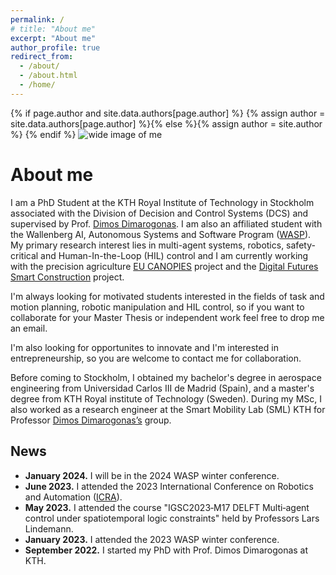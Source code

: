 ```yaml
---
permalink: /
# title: "About me"
excerpt: "About me"
author_profile: true
redirect_from: 
  - /about/
  - /about.html
  - /home/
---
```

{% if page.author and site.data.authors[page.author] %}
  {% assign author = site.data.authors[page.author] %}{% else %}{% assign author = site.author %}
{% endif %}
![wide image of me](images/collage.jpg)

# About me

I am a PhD Student at the KTH Royal Institute of Technology in Stockholm associated with the Division of Decision and Control Systems (DCS) and supervised by Prof. [Dimos Dimarogonas](https://people.kth.se/~dimos/). I am also an affiliated student with the Wallenberg AI, Autonomous Systems and Software Program ([WASP](https://wasp-sweden.org/)). My primary research interest lies in multi-agent systems, robotics, safety-critical and Human-In-the-Loop (HIL) control and I am currently working with the precision agriculture [EU CANOPIES](https://canopies.inf.uniroma3.it/) project and the [Digital Futures Smart Construction](https://www.digitalfutures.kth.se/research/industrial-innovation-projects/towards-safe-smart-construction-algorithms-digital-twins-and-infrastructures/) project.

I'm always looking for motivated students interested in the fields of task and motion planning, robotic manipulation and HIL control, so if you want to collaborate for your Master Thesis or independent work feel free to drop me an email.

I'm also looking for opportunites to innovate and I'm interested in entrepreneurship, so you are welcome to contact me for collaboration.
<!-- {: .text-justify} -->

Before coming to Stockholm, I obtained my bachelor's degree in aerospace engineering from Universidad Carlos III de Madrid (Spain), and a master's degree from KTH Royal institute of Technology (Sweden). During my MSc, I also worked as a research engineer at the Smart Mobility Lab (SML) KTH for Professor [Dimos Dimarogonas’s](https://people.kth.se/~dimos/) group.
<!-- {: .text-justify} -->

## News

- **January 2024.** I will be in the 2024 WASP winter conference.
- **June 2023.** I attended the 2023 International Conference on Robotics and Automation ([ICRA](https://www.icra2023.org/)).
- **May 2023.** I attended the course "IGSC2023‐M17 DELFT Multi‐agent control under spatiotemporal logic constraints" held by Professors Lars Lindemann.
- **January 2023.** I attended the 2023 WASP winter conference.
- **September 2022.** I started my PhD with Prof. Dimos Dimarogonas at KTH.
